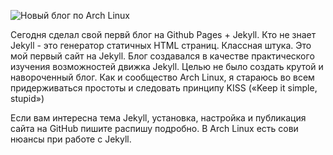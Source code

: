 <p><img alt="Новый блог по Arch Linux" class="post-image rounded" src="https://ordanax.github.io/img/blog.jpg" /><p> Сегодня сделал свой первй блог на Github Pages + Jekyll. Кто не знает Jekyll - это генератор статичных HTML страниц. Классная штука. Это мой первый сайт на Jekyll. Блог создавался в качестве практического изучения возможностей движка Jekyll. Целью не было создать крутой и навороченный блог. Как и сообщество Arch Linux, я стараюсь во всем придерживаться простоты и следовать принципу KISS («Keep it simple, stupid»)

Если вам интересна тема Jekyll, установка, настройка и публикация сайта на GitHub пишите распишу подробно. В Arch Linux есть сови нюансы при работе с Jekyll.
